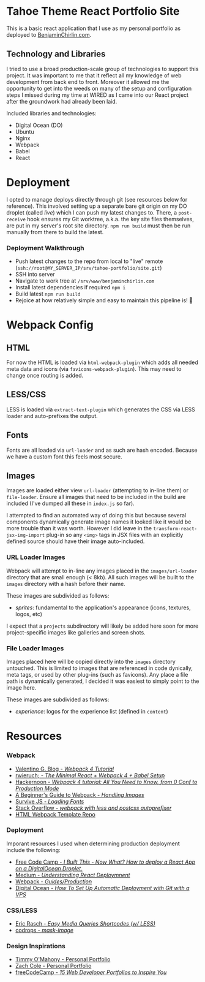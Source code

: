 # Tahoe Theme React Portfolio Site

This is a basic react application that I use as my personal portfolio as deployed to [BenjaminChirlin.com](http://www.benjaminchirlin.com).

## Technology and Libraries

I tried to use a broad production-scale group of technologies to support this project. It was important to me that it reflect all my knowledge of web development from back end to front. Moreover it allowed me the opportunity to get into the weeds on many of the setup and configuration steps I missed during my time at WIRED as I came into our React project after the groundwork had already been laid.

Included libraries and technologies:

- Digital Ocean (DO)
- Ubuntu
- Nginx
- Webpack
- Babel
- React

# Deployment

I opted to manage deploys directly through git (see resources below for reference). This involved setting up a separate bare git origin on my DO droplet (called *live*) which I can push my latest changes to. There, a `post-receive` hook ensures my Git worktree, a.k.a. the key site files themselves, are put in my server's root site directory. `npm run build` must then be run manually from there to build the latest.

### Deployment Walkthrough

- Push latest changes to the repo from local to "live" remote (`ssh://root@MY_SERVER_IP/srv/tahoe-portfolio/site.git`)
- SSH into server
- Navigate to work tree at `/srv/www/benjaminchirlin.com`
- Install latest dependencies if required `npm i`
- Build latest `npm run build`
- Rejoice at how relatively simple and easy to maintain this pipeline is! :tada:

# Webpack Config

## HTML

For now the HTML is loaded via `html-webpack-plugin` which adds all needed meta data and icons (via `favicons-webpack-plugin`). This may need to change once routing is added.

## LESS/CSS

LESS is loaded via `extract-text-plugin` which generates the CSS via LESS loader and auto-prefixes the output.

## Fonts

Fonts are all loaded via `url-loader` and as such are hash encoded. Because we have a custom font this feels most secure.

## Images

Images are loaded either view `url-loader` (attempting to in-line them) or `file-loader`. Ensure all images that need to be included in the build are included (I've dumped all these in `index.js` so far).

I attempted to find an automated way of doing this but because several components dynamically generate image names it looked like it would be more trouble than it was worth. However I did leave in the `transform-react-jsx-img-import` plug-in so any `<img>` tags in JSX files with an explicitly defined source should have their image auto-included.

### URL Loader Images

Webpack will attempt to in-line any images placed in the `images/url-loader` directory that are small enough (< 8kb). All such images will be built to the `images` directory with a hash before their name.

These images are subdivided as follows:

- *sprites*: fundamental to the application's appearance (icons, textures, logos, etc)

I expect that a `projects` subdirectory will likely be added here soon for more project-specific images like galleries and screen shots.

### File Loader Images

Images placed here will be copied directly into the `images` directory untouched. This is limited to images that are referenced in code dynically, meta tags, or used by other plug-ins (such as favicons). Any place a file path is dynamically generated, I decided it was easiest to simply point to the image here.

These images are subdivided as follows:

- *experience*: logos for the experience list (defined in `content`)

# Resources

### Webpack

- [Valentino G. Blog - *Webpack 4 Tutorial*](https://www.valentinog.com/blog/webpack-4-tutorial/#webpack_4_setting_up_webpack_4_with_React)
- [rwieruch; - *The Minimal React + Webpack 4 + Babel Setup*](https://www.robinwieruch.de/minimal-react-webpack-babel-setup/)
- [Hackernoon - *Webpack 4 tutorial: All You Need to Know, from 0 Conf to Production Mode*](https://hackernoon.com/webpack-4-tutorial-all-you-need-to-know-from-0-conf-to-production-mode-d32759d0dc2d)
- [A Beginner's Guide to Webpack - *Handling Images*](https://medium.com/a-beginners-guide-for-webpack-2/handling-images-e1a2a2c28f8d)
- [Survive JS - *Loading Fonts*](https://survivejs.com/webpack/loading/fonts/)
- [Stack Overflow - *webpack with less and postcss autoprefixer*](https://stackoverflow.com/questions/47846209/webpack-with-less-and-postcss-autoprefixer)
- [HTML Webpack Template Repo](https://github.com/jaketrent/html-webpack-template)

### Deployment

Imporant resources I used when determining production deployment include the following:

- [Free Code Camp - *I Built This - Now What? How to deploy a React App on a DigitalOcean Droplet.*](https://medium.freecodecamp.org/i-built-this-now-what-how-to-deploy-a-react-app-on-a-digitalocean-droplet-662de0fe3f48)
- [Medium - *Understanding React Deploymnent*](https://medium.com/@baphemot/understanding-react-deployment-5a717d4378fd)
- [Webpack - *Guides/Production*](https://webpack.js.org/guides/production/)
- [Digital Ocean - *How To Set Up Automatic Deployment with Git with a VPS*](https://www.digitalocean.com/community/tutorials/how-to-set-up-automatic-deployment-with-git-with-a-vps)

### CSS/LESS

- [Eric Rasch - *Easy Media Queries Shortcodes (w/ LESS)*](https://codepen.io/ericrasch/pen/HzoEx)
- [codrops - *mask-image*](https://tympanus.net/codrops/css_reference/mask-image/)

### Design Inspirations

- [Timmy O'Mahony - Personal Portfolio](https://timmyomahony.com/#recent-projects)
- [Zach Cole - Personal Portfolio](http://zcole.me/)
- [freeCodeCamp - *15 Web Developer Portfolios to Inspire You*](https://medium.freecodecamp.org/15-web-developer-portfolios-to-inspire-you-137fb1743cae)
